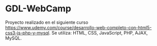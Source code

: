 # GDL-WebCamp
Proyecto realizado en el siguiente curso https://www.udemy.com/course/desarrollo-web-completo-con-html5-css3-js-php-y-mysql.
Se utiliza: HTML, CSS, JavaScript, PHP, AJAX, MySQL.

